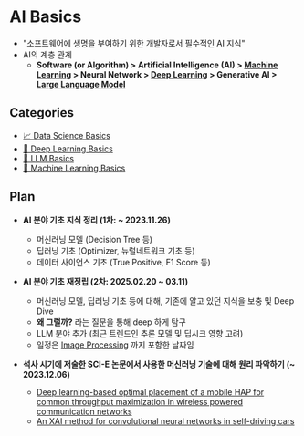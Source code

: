 # AI Basics

* "소프트웨어에 생명을 부여하기 위한 개발자로서 필수적인 AI 지식"
* AI의 계층 관계
  * **Software (or Algorithm) > Artificial Intelligence (AI) > [Machine Learning](Machine%20Learning%20Models) > Neural Network > [Deep Learning](Deep%20Learning%20Basics) > Generative AI > [Large Language Model](LLM%20Basics)**

## Categories

* [📈 Data Science Basics](Data%20Science%20Basics)
* [🧠 Deep Learning Basics](Deep%20Learning%20Basics)
* [📃 LLM Basics](LLM%20Basics)
* [🤖 Machine Learning Basics](Machine%20Learning%20Models)

## Plan

* **AI 분야 기초 지식 정리 (1차: ~ 2023.11.26)**
  * 머신러닝 모델 (Decision Tree 등)
  * 딥러닝 기초 (Optimizer, 뉴럴네트워크 기초 등)
  * 데이터 사이언스 기초 (True Positive, F1 Score 등)

* **AI 분야 기초 재정립 (2차: 2025.02.20 ~ 03.11)**
  * 머신러닝 모델, 딥러닝 기초 등에 대해, 기존에 알고 있던 지식을 보충 및 Deep Dive
  * **왜 그럴까?** 라는 질문을 통해 deep 하게 탐구
  * LLM 분야 추가 (최근 트렌드인 추론 모델 및 딥시크 영향 고려)
  * 일정은 [Image Processing](../Image%20Processing) 까지 포함한 날짜임

* **석사 시기에 저술한 SCI-E 논문에서 사용한 머신러닝 기술에 대해 원리 파악하기 (~ 2023.12.06)**
  * [Deep learning-based optimal placement of a mobile HAP for common throughput maximization in wireless powered communication networks](https://jwcn-eurasipjournals.springeropen.com/articles/10.1186/s13638-021-02051-w)
  * [An XAI method for convolutional neural networks in self-driving cars](https://journals.plos.org/plosone/article?id=10.1371/journal.pone.0267282)